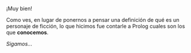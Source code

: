 ¡Muy bien!

Como ves, en lugar de ponernos a pensar una definición de qué es un personaje de ficción, lo que hicimos fue contarle a Prolog cuales son los que **conocemos**. 

_Sigamos..._